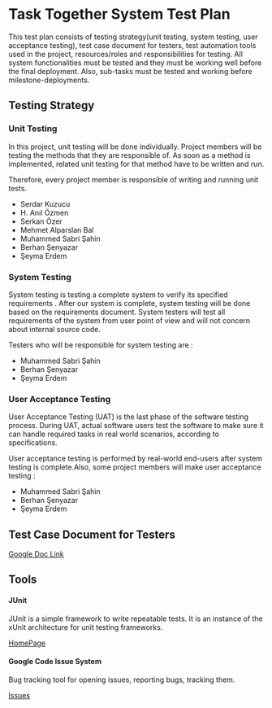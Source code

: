 # Task Together System Test Plan #

This test plan consists of testing strategy(unit testing, system testing, user acceptance testing), test case document for testers, test automation tools used in the project, resources/roles and responsibilities for testing. All system functionalities must be tested and they must be working well before the final deployment. Also, sub-tasks must be tested and working before milestone-deployments.

## Testing Strategy ##

### Unit Testing ###

In this project, unit testing will be done individually. Project members will be testing the methods that they are responsible of. As soon as a method is implemented, related unit testing for that method have to be written and run.

Therefore, every project member is responsible of writing and running unit tests.

  * Serdar Kuzucu
  * H. Anıl Özmen
  * Serkan Özer
  * Mehmet Alparslan Bal
  * Muhammed Sabri Şahin
  * Berhan Şenyazar
  * Şeyma Erdem

### System Testing ###

System testing is testing a complete system to verify its specified requirements . After our system is complete, system testing will be done based on the requirements document. System testers will test all  requirements of the system from user point of view and will not concern  about internal source code.


Testers who will be responsible for system testing are :
  * Muhammed Sabri Şahin
  * Berhan Şenyazar
  * Şeyma Erdem

### User Acceptance Testing ###

User Acceptance Testing (UAT) is the last phase of the software testing process. During UAT, actual software users test the software to make sure it can handle required tasks in real world scenarios, according to specifications.

User acceptance testing is performed by real-world end-users after system testing is complete.Also, some project members will make user acceptance testing :
  * Muhammed Sabri Şahin
  * Berhan Şenyazar
  * Şeyma Erdem

## Test Case Document for Testers ##

[Google Doc Link](https://docs.google.com/spreadsheet/ccc?key=0Au-ZeA-5ENDidGtKbFg1SXdUR21kU0lFbm02TEZQUUE&usp=sharing)

## Tools ##

#### JUnit ####

JUnit is a simple framework to write repeatable tests. It is an instance of the xUnit architecture for unit testing frameworks.

[HomePage](http://junit.org/)


#### Google Code Issue System ####

Bug tracking tool for opening issues, reporting bugs, tracking them.

[Issues](https://code.google.com/p/cmpesweng2013group10/issues/list)
